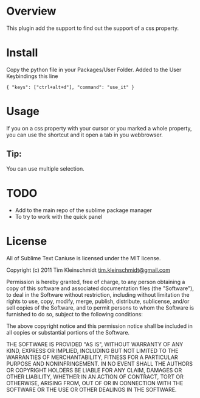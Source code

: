 Overview
========

This plugin add the support to find out the support of a css property.

Install
=======

Copy the python file in  your Packages/User Folder.
Added to the User Keybindings this line

    { "keys": ["ctrl+alt+d"], "command": "use_it" }

Usage
=====

If you on a css property with your cursor or you marked a whole property, you can use the shortcut and it open a tab in you webbrowser.


Tip:
----
You can use multiple selection.


TODO
====

- Add to the main repo of the sublime package manager
- To try to work with the quick panel


License
=======


All of Sublime Text Caniuse is licensed under the MIT license.

Copyright (c) 2011 Tim Kleinschmidt <tim.kleinschmidt@gmail.com>

Permission is hereby granted, free of charge, to any person obtaining a copy of this software and associated documentation files (the "Software"), to deal in the Software without restriction, including without limitation the rights to use, copy, modify, merge, publish, distribute, sublicense, and/or sell copies of the Software, and to permit persons to whom the Software is furnished to do so, subject to the following conditions:

The above copyright notice and this permission notice shall be included in all copies or substantial portions of the Software.

THE SOFTWARE IS PROVIDED "AS IS", WITHOUT WARRANTY OF ANY KIND, EXPRESS OR IMPLIED, INCLUDING BUT NOT LIMITED TO THE WARRANTIES OF MERCHANTABILITY, FITNESS FOR A PARTICULAR PURPOSE AND NONINFRINGEMENT. IN NO EVENT SHALL THE AUTHORS OR COPYRIGHT HOLDERS BE LIABLE FOR ANY CLAIM, DAMAGES OR OTHER LIABILITY, WHETHER IN AN ACTION OF CONTRACT, TORT OR OTHERWISE, ARISING FROM, OUT OF OR IN CONNECTION WITH THE SOFTWARE OR THE USE OR OTHER DEALINGS IN THE SOFTWARE.
